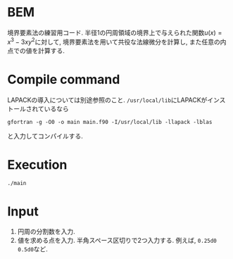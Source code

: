 # BEM
境界要素法の練習用コード.
半径$1$の円周領域の境界上で与えられた関数$u(x)=x^3-3xy^2$に対して, 境界要素法を用いて共役な法線微分を計算し, また任意の内点での値を計算する.

# Compile command
LAPACKの導入については別途参照のこと. ```/usr/local/lib```にLAPACKがインストールされているなら
```
gfortran -g -O0 -o main main.f90 -I/usr/local/lib -llapack -lblas
```
と入力してコンパイルする.

# Execution
```
./main
```

# Input
1. 円周の分割数を入力.
2. 値を求める点を入力. 半角スペース区切りで2つ入力する. 例えば, ``` 0.25d0 0.5d0 ```など.